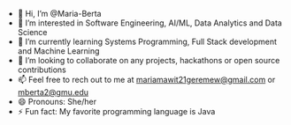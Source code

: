 - 👋 Hi, I’m @Maria-Berta
- 👀 I’m interested in Software Engineering, AI/ML, Data Analytics and Data Science
- 🌱 I’m currently learning Systems Programming, Full Stack development and Machine Learning
- 💞️ I’m looking to collaborate on any projects, hackathons or open source contributions
- 📫 Feel free to rech out to me at mariamawit21geremew@gmail.com or mberta2@gmu.edu
- 😄 Pronouns: She/her
- ⚡ Fun fact: My favorite programming language is Java

<!---
Maria-Berta/Maria-Berta is a ✨ special ✨ repository because its `README.md` (this file) appears on your GitHub profile.
You can click the Preview link to take a look at your changes.
--->

